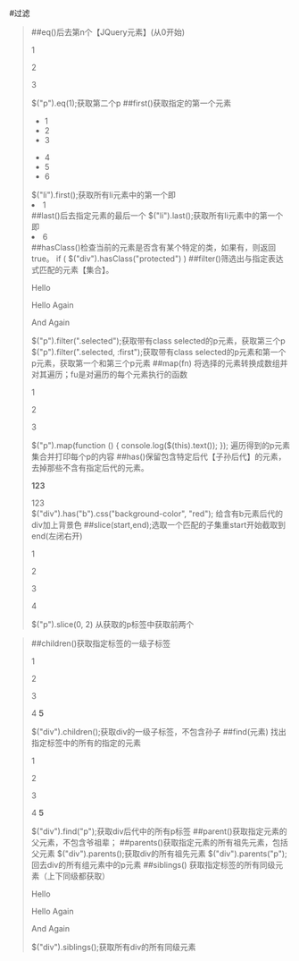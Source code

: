 #过滤
> ##eq()后去第n个【JQuery元素】(从0开始)
	<p>1</p>
    <p>2</p>
    <p>3</p>
	$("p").eq(1);获取第二个p
> ##first()获取指定的第一个元素
	<ul>
        <li>1</li>
        <li>2</li>
        <li>3</li>
    </ul>
    <ul>
        <li>4</li>
        <li>5</li>
        <li>6</li>
    </ul>
	$("li").first();获取所有li元素中的第一个即<li>1</li>
> ##last()后去指定元素的最后一个
	$("li").last();获取所有li元素中的第一个即<li>6</li>
> ##hasClass()检查当前的元素是否含有某个特定的类，如果有，则返回true。
	if ( $("div").hasClass("protected") )
> ##filter()筛选出与指定表达式匹配的元素【集合】。
	<p>Hello</p>
    <p>Hello Again</p>
    <p class="selected">And Again</p>
	$("p").filter(".selected");获取带有class selected的p元素，获取第三个p
	$("p").filter(".selected, :first");获取带有class selected的p元素和第一个p元素，获取第一个和第三个p元素
> ##map(fn)  将选择的元素转换成数组并对其遍历；fu是对遍历的每个元素执行的函数
	<p>1</p>
    <p>2</p>
    <p>3</p>
	$("p").map(function () {
        console.log($(this).text());
    });
	遍历得到的p元素集合并打印每个p的内容
>##has()保留包含特定后代【子孙后代】的元素，去掉那些不含有指定后代的元素。
	 <div>
       <p>
           <b>123</b>
       </p>
	</div>
    <div>
        123
    </div>
	$("div").has("b").css("background-color", "red");
	给含有b元素后代的div加上背景色
> ##slice(start,end);选取一个匹配的子集重start开始截取到end(左闭右开)
	<p>1</p>
	<p>2</p>
	<p>3</p>
	<p>4</p>
	$("p").slice(0, 2) 从获取的p标签中获取前两个

> ##children()获取指定标签的一级子标签
	<div>
        <p>1</p>
        <p>2</p>
        <p>3</p>
        <p>4
            <b>5</b>
        </p>
    </div>
	$("div").children();获取div的一级子标签，不包含孙子
> ##find(元素) 找出指定标签中的所有的指定的元素
	 <div>
        <p>1</p>
        <p>2</p>
        <p>3</p>
        <p>4
            <b>5</b>
        </p>
    </div>
	$("div").find("p");获取div后代中的所有p标签
> ##parent()获取指定元素的父元素，不包含爷祖辈；
> ##parents()获取指定元素的所有祖先元素，包括父元素
	$("div").parents();获取div的所有祖先元素
	$("div").parents("p");回去div的所有组元素中的p元素
> ##siblings() 获取指定标签的所有同级元素（上下同级都获取）
	<p>Hello</p>
	<div>
    <span>Hello Again</span>
	</div>
	<p>And Again</p>
	$("div").siblings();获取所有div的所有同级元素